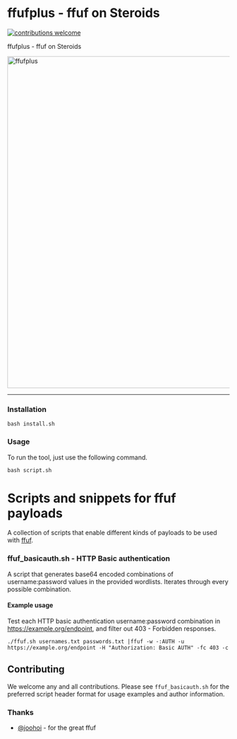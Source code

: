 # ffufplus - ffuf on Steroids

[![contributions welcome](https://img.shields.io/badge/contributions-welcome-brightgreen.svg?style=flat)](https://github.com/dark-warlord14/ffufplus/issues)

ffufplus - ffuf on Steroids

<img src="https://securityjunky.com/wp-content/uploads/2020/04/carbon-17-1024x497.png" alt="ffufplus" width="750">

---

### Installation

```
bash install.sh
```

### Usage

To run the tool, just use the following command.
```
bash script.sh
```

# Scripts and snippets for ffuf payloads

A collection of scripts that enable different kinds of payloads to be used with [ffuf](https://github.com/ffuf/ffuf).

### ffuf_basicauth.sh - HTTP Basic authentication

A script that generates base64 encoded combinations of username:password values in the provided wordlists. Iterates through every possible combination.

#### Example usage
Test each HTTP basic authentication username:password combination in https://example.org/endpoint, and filter out 403 - Forbidden responses.

```
./ffuf.sh usernames.txt passwords.txt |ffuf -w -:AUTH -u https://example.org/endpoint -H "Authorization: Basic AUTH" -fc 403 -c
```

## Contributing

We welcome any and all contributions. Please see `ffuf_basicauth.sh` for the preferred script header format for usage examples and author information.

### Thanks

- [@joohoi](https://twitter.com/joohoi) - for the great ffuf
